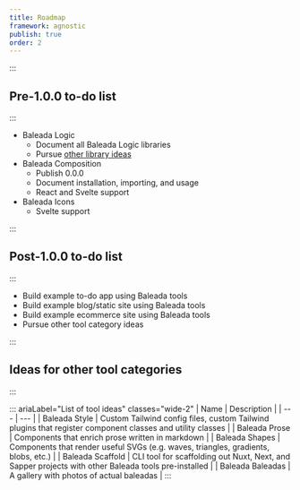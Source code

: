 ```yaml
---
title: Roadmap
framework: agnostic
publish: true
order: 2
---
```


:::
## Pre-1.0.0 to-do list
:::

- Baleada Logic
  - Document all Baleada Logic libraries
  - Pursue [other library ideas](https://www.notion.so/baleada/dea01fd9090a4bd5a8a96e84dfe6d004?v=aef7c1e8bc394535af81c8960678a13c)
- Baleada Composition
  - Publish 0.0.0
  - Document installation, importing, and usage
  - React and Svelte support
- Baleada Icons
  - Svelte support


:::
## Post-1.0.0 to-do list
:::

- Build example to-do app using Baleada tools
- Build example blog/static site using Baleada tools
- Build example ecommerce site using Baleada tools
- Pursue other tool category ideas


:::
## Ideas for other tool categories
:::

::: ariaLabel="List of tool ideas" classes="wide-2"
| Name | Description |
| --- | --- |
| Baleada Style | Custom Tailwind config files, custom Tailwind plugins that register component classes and utility classes |
| Baleada Prose | Components that enrich prose written in markdown |
| Baleada Shapes | Components that render useful SVGs (e.g. waves, triangles, gradients, blobs, etc.) |
| Baleada Scaffold | CLI tool for scaffolding out Nuxt, Next, and Sapper projects with other Baleada tools pre-installed |
| Baleada Baleadas | A gallery with photos of actual baleadas |
:::
